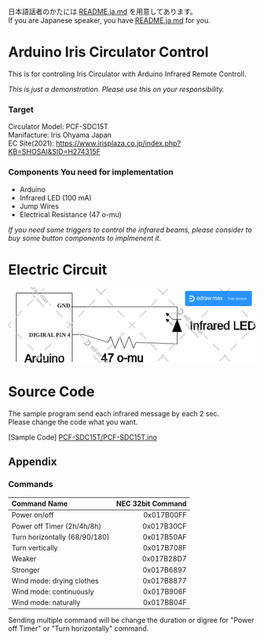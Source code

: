 日本語話者のかたには [README.ja.md](/README.ja.md) を用意してあります。  
If you are Japanese speaker, you have [README.ja.md](/README.ja.md) for you.

# Arduino Iris Circulator Control
This is for controling Iris Circulator with Arduino Infrared Remote Controll.  
  
_This is just a demonstration. Please use this on your responsibility._

### Target 
Circulator Model: PCF-SDC15T  
Manifacture: Iris Ohyama Japan  
EC Site(2021): https://www.irisplaza.co.jp/index.php?KB=SHOSAI&SID=H274315F  

### Components You need for implementation
* Arduino  
* Infrared LED (100 mA)  
* Jump Wires   
* Electrical Resistance (47 o-mu)  
  
_If you need some triggers to control the infrared beams,
please consider to buy some button components to implmenent it._

# Electric Circuit
![Electric Circuit](./circuit_en.png)

# Source Code
The sample program send each infrared message by each 2 sec.  
Please change the code what you want.
  
[Sample Code] [PCF-SDC15T/PCF-SDC15T.ino](PCF-SDC15T/PCF-SDC15T.ino)


## Appendix
### Commands
|Command Name|NEC 32bit Command|
|:-----------|------------:|
|Power on/off|0x017B00FF|
|Power off Timer (2h/4h/8h)|0x017B30CF|
|Turn horizontally (68/90/180)|0x017B50AF|
|Turn vertically|0x017B708F|
|Weaker|0x017B28D7|
|Stronger|0x017B6897|
|Wind mode: drying clothes|0x017B8877|
|Wind mode: continuously|0x017B906F|
|Wind mode: naturally |0x017BB04F|

Sending multiple command will be change the duration or digree for "Power off Timer" or "Turn horizontally" command.

